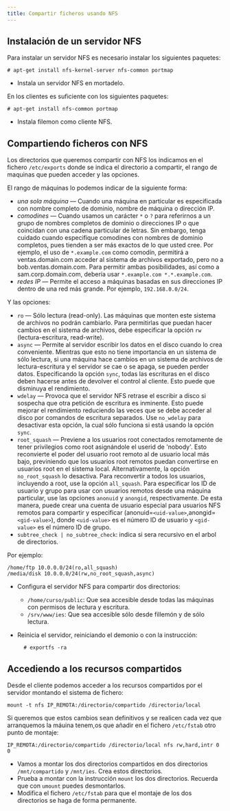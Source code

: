 ```yaml
---
title: Compartir ficheros usando NFS
---
```


## Instalación de un servidor NFS

Para instalar un servidor NFS es necesario instalar los siguientes paquetes:
    
    # apt-get install nfs-kernel-server nfs-common portmap 

* Instala un servidor NFS en mortadelo.

En los clientes es suficiente con los siguientes paquetes:
    
    # apt-get install nfs-common portmap
  
* Instala filemon como cliente NFS.

## Compartiendo ficheros con NFS
  
Los directorios que queremos compartir con NFS los indicamos en el fichero `/etc/exports` donde se indica el directorio a compartir, el rango de maquinas que pueden acceder y las opciones.
  
El rango de máquinas lo podemos indicar de la siguiente forma:
  
* *una sola máquina* — Cuando una máquina en particular es especificada con nombre completo de dominio, nombre de máquina o dirección IP. 
* *comodines* — Cuando usamos un carácter `*` o `?` para referirnos a un grupo de nombres completos de dominio o direcciones IP o que coincidan con una cadena particular de letras. 
    Sin embargo, tenga cuidado cuando especifique comodines con nombres de dominio completos, pues tienden a ser más exactos de lo que usted cree. Por ejemplo, el uso de `*.example.com` como comodín, permitirá a ventas.domain.com acceder al sistema de archivos exportado, pero no a bob.ventas.domain.com. Para permitir ambas posibilidades, así como a sam.corp.domain.com, debería usar `*.example.com *.*.example.com`. 
* *redes IP* — Permite el acceso a máquinas basadas en sus direcciones IP dentro de una red más grande. Por ejemplo, `192.168.0.0/24`.

Y las opciones:

* `ro` — Sólo lectura (read-only). Las máquinas que monten este sistema de archivos no podrán cambiarlo. Para permitirlas que puedan hacer cambios en el sistema de archivos, debe especificar la opción `rw` (lectura-escritura, read-write). 
*  `async` — Permite al servidor escribir los datos en el disco cuando lo crea conveniente. Mientras que esto no tiene importancia en un sistema de sólo lectura, si una máquina hace cambios en un sistema de archivos de lectura-escritura y el servidor se cae o se apaga, se pueden perder datos. Especificando la opción `sync`, todas las escrituras en el disco deben hacerse antes de devolver el control al cliente. Esto puede que disminuya el rendimiento. 
* `wdelay` — Provoca que el servidor NFS retrase el escribir a disco si sospecha que otra petición de escritura es inminente. Esto puede mejorar el rendimiento reduciendo las veces que se debe acceder al disco por comandos de escritura separados. Use `no_wdelay` para desactivar esta opción, la cual sólo funciona si está usando la opción `sync`. 
* `root_squash` — Previene a los usuarios root conectados remotamente de tener privilegios como root asignándole el userid de 'nobody'. Esto reconvierte el poder del usuario root remoto al de usuario local más bajo, previniendo que los usuarios root remotos puedan convertirse en usuarios root en el sistema local. Alternativamente, la opción `no_root_squash` lo desactiva. Para reconvertir a todos los usuarios, incluyendo a root, use la opción `all_squash`. Para especificar los ID de usuario y grupo para usar con usuarios remotos desde una máquina particular, use las opciones `anonuid` y `anongid`, respectivamente. De esta manera, puede crear una cuenta de usuario especial para usuarios NFS remotos para compartir y especificar (anonuid=`<uid-value>`,anongid=`<gid-value>`), donde `<uid-value>` es el número ID de usuario y `<gid-value>` es el número ID de grupo.
* `subtree_check | no_subtree_check`: indica si sera recursivo en el arbol de directorios.

Por ejemplo:
  
    /home/ftp 10.0.0.0/24(ro,all_squash)
    /media/disk 10.0.0.0/24(rw,no_root_squash,async)
    
  
* Configura el servidor NFS para compartir dos directorios:
      
    * `/home/curso/public`: Que sea accesible desde todas las máquinas con permisos de lectura y escritura.
    * `/srv/www/ies`: Que sea accesible sólo desde fillemón y de sólo lectura.

* Reinicia el servidor, reiniciando el demonio o con la instrucción:
        
        # exportfs -ra
    
## Accediendo a los recursos compartidos
  
Desde el cliente podemos acceder a los recursos compartidos por el servidor montando el sistema de fichero:
  
    mount -t nfs IP_REMOTA:/directorio/compartido /directorio/local


Si queremos que estos cambios sean definitivos y se realicen cada vez que arranquemos la máuina tenem,os que añadir en el fichero `/etc/fstab` otro punto de montaje:

    IP_REMOTA:/directorio/compartido /directorio/local nfs rw,hard,intr 0 0

* Vamos a montar los dos directorios compartidos en dos directorios `/mnt/compartido` y `/mnt/ies`. Crea estos directorios.
* Prueba a montar con la instrucción `mount` los dos directorios. Recuerda que con `umount` puedes desmontarlos.
* Modifica el fichero `/etc/fstab` para que el montaje de los dos directorios se haga de forma permanente.
